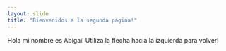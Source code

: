 ```yaml
---
layout: slide
title: "Bienvenidos a la segunda página!"
---
```

Hola mi nombre es Abigail
Utiliza la flecha hacia la izquierda para volver!
